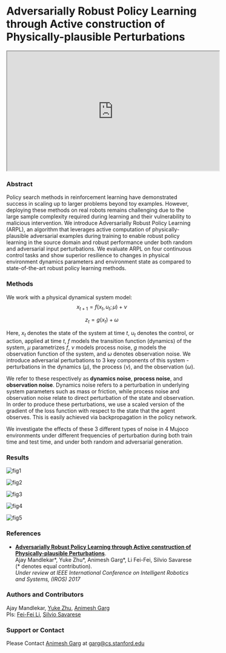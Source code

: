 <script type="text/javascript"
    src="http://cdn.mathjax.org/mathjax/latest/MathJax.js?config=TeX-AMS-MML_HTMLorMML">
</script>

# Adversarially Robust Policy Learning through Active construction of Physically-plausible Perturbations

<iframe width="560" height="315" src="https://www.youtube.com/embed/yZ-gSsbbzh0?autoplay=0&showinfo=0&controls=2&modestbranding=1&rel=0&theme=light" frameborder="10" allowfullscreen></iframe>

<!---
### Demonstration (click to view)
[![Advesarially Robust Policy Learning](https://img.youtube.com/vi/yZ-gSsbbzh0/0.jpg)](https://www.youtube.com/watch?v=yZ-gSsbbzh0)
--->

### Abstract
Policy search methods in reinforcement learning have demonstrated success in scaling up to larger problems beyond toy examples. However, deploying these methods on real robots remains challenging due to the large sample complexity required during learning and their vulnerability to malicious intervention. We introduce Adversarially Robust Policy Learning (ARPL), an algorithm that leverages active computation of physically-plausible adversarial examples during training to enable robust policy learning in the source domain and robust performance under both random and adversarial input perturbations. We evaluate ARPL on four continuous control tasks and show superior resilience to changes in physical environment dynamics parameters and environment state as compared to state-of-the-art robust policy learning methods.

### Methods
We work with a physical dynamical system model:
$$
x_{t+1} = f(x_t, u_t; \mu) + \nu
$$

$$
z_t = g(x_t) + \omega
$$

Here, $x_t$ denotes the state of the system at time $t$, $u_t$ denotes the control, or action, applied at time $t$, $f$ models the transition function (dynamics) of the system, $\mu$ parametrizes $f$, $\nu$ models process noise, $g$ models the observation function of the system, and $\omega$ denotes observation noise. We introduce adversarial perturbations to 3 key components of this system - perturbations in the dynamics ($\mu$), the process ($\nu$), and the observation ($\omega$). 

We refer to these respectively as **dynamics noise**, **process noise**, and **observation noise**. Dynamics noise refers to a perturbation in underlying system parameters such as mass or friction, while process noise and observation noise relate to direct perturbation of the state and observation. In order to produce these perturbations, we use a scaled version of the gradient of the loss function with respect to the state that the agent observes. This is easily achieved via backpropagation in the policy network.

We investigate the effects of these 3 different types of noise in 4 Mujoco environments under different frequencies of perturbation during both train time and test time, and under both random and adversarial generation.

### Results

![fig1](https://stanfordvl.github.io/ARPL/figs/fig1.png)

![fig2](https://stanfordvl.github.io/ARPL/figs/fig2.png)

![fig3](https://stanfordvl.github.io/ARPL/figs/fig3.png)

![fig4](https://stanfordvl.github.io/ARPL/figs/fig4.png)

![fig5](https://stanfordvl.github.io/ARPL/figs/fig5.png)

### References
- [**Adversarially Robust Policy Learning through Active construction of Physically-plausible Perturbations**](https://stanfordvl.github.io/ARPL/arpl_mzg_iros17.pdf).  
  Ajay Mandlekar\*, Yuke Zhu\*, Animesh Garg*, Li Fei-Fei, Silvio Savarese (\* denotes equal contribution).  
  *Under review at IEEE International Conference on Intelligent Robotics and Systems, (IROS) 2017*

### Authors and Contributors  

Ajay Mandlekar, [Yuke Zhu](https://web.stanford.edu/~yukez/), [Animesh Garg](http://ai.stanford.edu/~garg/)  
PIs: [Fei-Fei Li](http://vision.stanford.edu/feifeili/), [Silvio Savarese](cvgl.stanford.edu/silvio/)

### Support or Contact

Please Contact [Animesh Garg](http://ai.stanford.edu/~garg/) at [garg@cs.stanford.edu](mail:garg@cs.stanford.edu)
